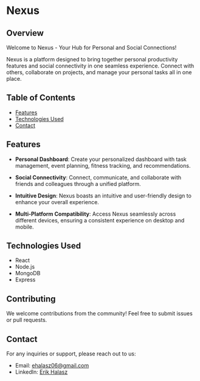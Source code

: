 # Nexus

## Overview

Welcome to Nexus - Your Hub for Personal and Social Connections!

Nexus is a platform designed to bring together personal productivity features and social connectivity in one seamless experience. Connect with others, collaborate on projects, and manage your personal tasks all in one place.

## Table of Contents

- [Features](#features)
- [Technologies Used](#technologies-used)
- [Contact](#contact)

## Features

- **Personal Dashboard**: Create your personalized dashboard with task management, event planning, fitness tracking, and recommendations.

- **Social Connectivity**: Connect, communicate, and collaborate with friends and colleagues through a unified platform.

- **Intuitive Design**: Nexus boasts an intuitive and user-friendly design to enhance your overall experience.

- **Multi-Platform Compatibility**: Access Nexus seamlessly across different devices, ensuring a consistent experience on desktop and mobile.

## Technologies Used

- React
- Node.js
- MongoDB
- Express

## Contributing

We welcome contributions from the community! Feel free to submit issues or pull requests.

## Contact

For any inquiries or support, please reach out to us:

- Email: ehalasz06@gmail.com
- LinkedIn: [Erik Halasz](https://www.linkedin.com/in/erik-halasz/)
